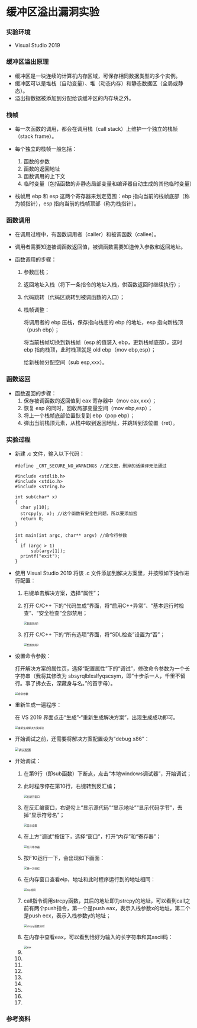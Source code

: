 # 缓冲区溢出漏洞实验

### 实验环境

- Visual Studio 2019

### 缓冲区溢出原理

- 缓冲区是一块连续的计算机内存区域，可保存相同数据类型的多个实例。
- 缓冲区可以是堆栈（自动变量）、堆（动态内存）和静态数据区（全局或静态）。
- 溢出指数据被添加到分配给该缓冲区的内存块之外。

### 栈帧

- 每一次函数的调用，都会在调用栈（call stack）上维护一个独立的栈帧（stack frame）。
- 每个独立的栈帧一般包括：
  1. 函数的参数
  2. 函数的返回地址
  3. 函数调用的上下文
  4. 临时变量（包括函数的非静态局部变量和编译器自动生成的其他临时变量）

- 栈帧用 ebp 和 esp 这两个寄存器来划定范围：ebp 指向当前的栈帧底部（称为帧指针），esp 指向当前的栈帧顶部（称为栈指针）。

### 函数调用

- 在调用过程中，有函数调用者（caller）和被调函数（callee）。

- 调用者需要知道被调函数返回值，被调函数需要知道传入参数和返回地址。

- 函数调用的步骤：

  1. 参数压栈；

  2. 返回地址入栈（将下一条指令的地址入栈，供函数返回时继续执行）；

  3. 代码跳转（代码区跳转到被调函数的入口）；

  4. 栈帧调整：

     将调用者的 ebp 压栈，保存指向栈底的 ebp 的地址，esp 指向新栈顶（push ebp）；

     将当前栈帧切换到新栈帧（esp 的值装入 ebp，更新栈帧底部），这时 ebp 指向栈顶，此时栈顶就是 old ebp（mov ebp,esp）；

     给新栈帧分配空间（sub esp,xxx）。

### 函数返回

- 函数返回的步骤：
  1. 保存被调函数的返回值到 eax 寄存器中（mov eax,xxx）；
  2. 恢复 esp 的同时，回收局部变量空间（mov ebp,esp）；
  3. 将上一个栈帧底部位置恢复到 ebp（pop ebp）；
  4. 弹出当前栈顶元素，从栈中取到返回地址，并跳转到该位置（ret）。

### 实验过程

- 新建 .c 文件，输入以下代码：

  ```
  #define _CRT_SECURE_NO_WARNINGS //定义宏，删掉的话编译无法通过
  
  #include <stdlib.h>
  #include <stdio.h>
  #include <string.h>
  
  int sub(char* x)
  {
  	char y[10];
  	strcpy(y, x); //这个函数有安全性问题，所以要添加宏
  	return 0;
  }
  
  int main(int argc, char** argv) //命令行参数
  {
  	if (argc > 1)
  		sub(argv[1]);
  	printf("exit");
  }
  ```

- 使用 Visual Studio 2019 将该 .c 文件添加到解决方案里，并按照如下操作进行配置：

  1. 右键单击解决方案，选择“属性”；

  2. 打开 C/C++ 下的“代码生成”界面，将“启用C++异常”、“基本运行时检查”、“安全检查”全部禁用；

     <img src="配置禁用1.png" alt="配置禁用1" style="zoom:50%;" />

  3. 打开 C/C++ 下的“所有选项”界面，将“SDL检查”设置为“否”；

     <img src="配置禁用2.png" alt="配置禁用2" style="zoom:50%;" />

- 设置命令参数：

  打开解决方案的属性页，选择“配置属性”下的“调试”，修改命令参数为一个长字符串（我将其修改为 sbsyrqlblxslfyqscsym，即“十步杀一人，千里不留行。事了拂衣去，深藏身与名。”的首字母）。

  <img src="命令参数.png" alt="命令参数" style="zoom:50%;" />

- 重新生成一遍程序：

  在 VS 2019 界面点击“生成”-“重新生成解决方案”，出现生成成功即可。

  <img src="重新生成解决方案成功.png" alt="重新生成解决方案成功" style="zoom:50%;" />

- 开始调试之前，还需要将解决方案配置设为“debug x86”：

  <img src="调试配置.png" alt="调试配置" style="zoom:60%;" />

- 开始调试：

  1. 在第9行（即sub函数）下断点，点击“本地windows调试器”，开始调试；

  2. 此时程序停在第10行，右键转到反汇编；

     <img src="右键开窗口.png" alt="右键开窗口" style="zoom:50%;" />

  3. 在反汇编窗口，右键勾上“显示源代码”“显示地址”“显示代码字节”，去掉“显示符号名”；

     <img src="显示设置.png" alt="显示设置" style="zoom:50%;" />

  4. 在上方“调试”按钮下，选择“窗口”，打开“内存”和“寄存器”；

     <img src="打开寄存器.png" alt="打开寄存器" style="zoom:50%;" />

  5. 按F10运行一下，会出现如下画面：

     <img src="第一次标红.png" alt="第一次标红" style="zoom:50%;" />

  6. 在内存窗口查看eip，地址和此时程序运行到的地址相同：

     <img src="eip相同.png" alt="eip相同" style="zoom:50%;" />

  7. call指令调用strcpy函数，其后的地址即为strcpy的地址，可以看到call之前有两个push指令，第一个是push eax，表示入栈参数x的地址，第二个是push ecx，表示入栈参数y的地址；

     <img src="strcpy函数分析.png" alt="strcpy函数分析" style="zoom:50%;" />

  8. 在内存中查看eax，可以看到恰好为输入的长字符串和其ascii码：

     <img src="eax.png" alt="eax" style="zoom:50%;" />

  9. 

  10. 

  11. 

  12. 

  13. 

  14. 

  15. 

  16. 

  17. 

      









### 参考资料

[缓冲区溢出详解]: https://www.cnblogs.com/clover-toeic/p/3737011.html

[栈帧]: https://www.jianshu.com/p/b666213cdd8a

